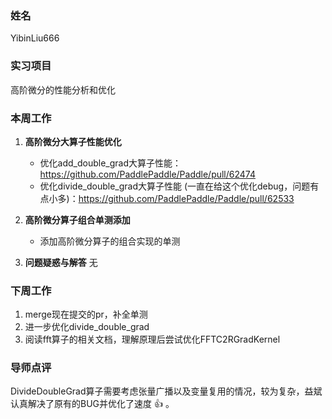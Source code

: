 ### 姓名
YibinLiu666

### 实习项目
高阶微分的性能分析和优化

### 本周工作

1. **高阶微分大算子性能优化**

	* 优化add_double_grad大算子性能：https://github.com/PaddlePaddle/Paddle/pull/62474
	* 优化divide_double_grad大算子性能 (一直在给这个优化debug，问题有点小多)：https://github.com/PaddlePaddle/Paddle/pull/62533


2. **高阶微分算子组合单测添加**

	* 添加高阶微分算子的组合实现的单测
	

3. **问题疑惑与解答**
无

### 下周工作

1. merge现在提交的pr，补全单测
2. 进一步优化divide_double_grad
3. 阅读fft算子的相关文档，理解原理后尝试优化FFTC2RGradKernel

### 导师点评
DivideDoubleGrad算子需要考虑张量广播以及变量复用的情况，较为复杂，益斌认真解决了原有的BUG并优化了速度 👍 。
